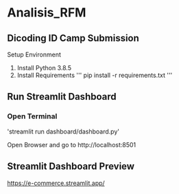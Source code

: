 # Analisis_RFM
## Dicoding ID Camp Submission

Setup Environment
1. Install Python 3.8.5
2. Install Requirements
'''
pip install -r requirements.txt
'''

## Run Streamlit Dashboard
### Open Terminal

'streamlit run dashboard/dashboard.py'

Open Browser and go to http://localhost:8501

## Streamlit Dashboard Preview
https://e-commerce.streamlit.app/
